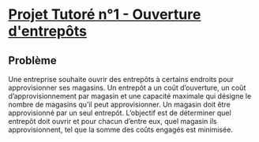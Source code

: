# 	<ins> Projet Tutoré n°1 - Ouverture d'entrepôts	</ins>
## Problème

Une entreprise souhaite ouvrir des entrepôts à certains endroits pour approvisionner ses magasins. Un
entrepôt a un coût d’ouverture, un coût d’approvisionnement par magasin et une capacité maximale qui
désigne le nombre de magasins qu’il peut approvisionner. Un magasin doit être approvisionné par un seul
entrepôt. L’objectif est de déterminer quel entrepôt doit ouvrir et pour chacun d’entre eux, quel magasin ils
approvisionnent, tel que la somme des coûts engagés est minimisée.
